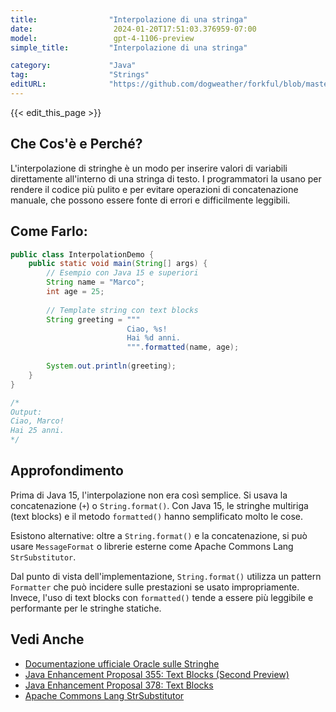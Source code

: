 ```yaml
---
title:                "Interpolazione di una stringa"
date:                  2024-01-20T17:51:03.376959-07:00
model:                 gpt-4-1106-preview
simple_title:         "Interpolazione di una stringa"

category:             "Java"
tag:                  "Strings"
editURL:              "https://github.com/dogweather/forkful/blob/master/content/it/java/interpolating-a-string.md"
---
```


{{< edit_this_page >}}

## Che Cos'è e Perché?
L'interpolazione di stringhe è un modo per inserire valori di variabili direttamente all'interno di una stringa di testo. I programmatori la usano per rendere il codice più pulito e per evitare operazioni di concatenazione manuale, che possono essere fonte di errori e difficilmente leggibili.

## Come Farlo:
```java
public class InterpolationDemo {
    public static void main(String[] args) {
        // Esempio con Java 15 e superiori
        String name = "Marco";
        int age = 25;
        
        // Template string con text blocks
        String greeting = """
                          Ciao, %s!
                          Hai %d anni.
                          """.formatted(name, age);
        
        System.out.println(greeting);
    }
}

/*
Output:
Ciao, Marco!
Hai 25 anni.
*/
```

## Approfondimento
Prima di Java 15, l'interpolazione non era così semplice. Si usava la concatenazione (`+`) o `String.format()`. Con Java 15, le stringhe multiriga (text blocks) e il metodo `formatted()` hanno semplificato molto le cose.

Esistono alternative: oltre a `String.format()` e la concatenazione, si può usare `MessageFormat` o librerie esterne come Apache Commons Lang `StrSubstitutor`.

Dal punto di vista dell'implementazione, `String.format()` utilizza un pattern `Formatter` che può incidere sulle prestazioni se usato impropriamente. Invece, l'uso di text blocks con `formatted()` tende a essere più leggibile e performante per le stringhe statiche.

## Vedi Anche
- [Documentazione ufficiale Oracle sulle Stringhe](https://docs.oracle.com/javase/tutorial/java/data/strings.html)
- [Java Enhancement Proposal 355: Text Blocks (Second Preview)](https://openjdk.java.net/jeps/355)
- [Java Enhancement Proposal 378: Text Blocks](https://openjdk.java.net/jeps/378)
- [Apache Commons Lang StrSubstitutor](https://commons.apache.org/proper/commons-lang/apidocs/org/apache/commons/lang3/text/StrSubstitutor.html)
